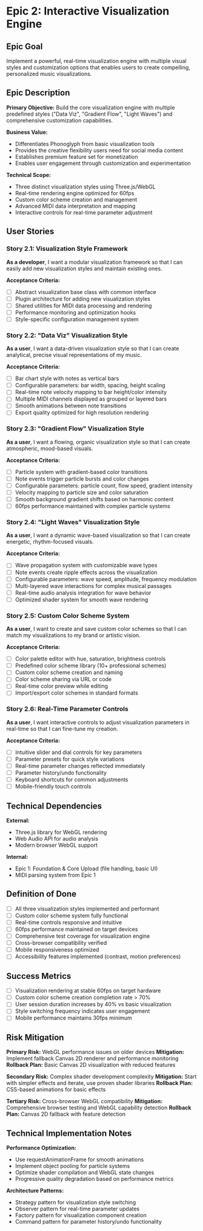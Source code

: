 # Epic 2: Interactive Visualization Engine

## Epic Goal

Implement a powerful, real-time visualization engine with multiple visual styles and customization options that enables users to create compelling, personalized music visualizations.

## Epic Description

**Primary Objective:** Build the core visualization engine with multiple predefined styles ("Data Viz", "Gradient Flow", "Light Waves") and comprehensive customization capabilities.

**Business Value:**
- Differentiates Phonoglyph from basic visualization tools
- Provides the creative flexibility users need for social media content
- Establishes premium feature set for monetization
- Enables user engagement through customization and experimentation

**Technical Scope:**
- Three distinct visualization styles using Three.js/WebGL
- Real-time rendering engine optimized for 60fps
- Custom color scheme creation and management
- Advanced MIDI data interpretation and mapping
- Interactive controls for real-time parameter adjustment

## User Stories

### Story 2.1: Visualization Style Framework
**As a developer**, I want a modular visualization framework so that I can easily add new visualization styles and maintain existing ones.

**Acceptance Criteria:**
- [ ] Abstract visualization base class with common interface
- [ ] Plugin architecture for adding new visualization styles
- [ ] Shared utilities for MIDI data processing and rendering
- [ ] Performance monitoring and optimization hooks
- [ ] Style-specific configuration management system

### Story 2.2: "Data Viz" Visualization Style
**As a user**, I want a data-driven visualization style so that I can create analytical, precise visual representations of my music.

**Acceptance Criteria:**
- [ ] Bar chart style with notes as vertical bars
- [ ] Configurable parameters: bar width, spacing, height scaling
- [ ] Real-time note velocity mapping to bar height/color intensity
- [ ] Multiple MIDI channels displayed as grouped or layered bars
- [ ] Smooth animations between note transitions
- [ ] Export quality optimized for high resolution rendering

### Story 2.3: "Gradient Flow" Visualization Style  
**As a user**, I want a flowing, organic visualization style so that I can create atmospheric, mood-based visuals.

**Acceptance Criteria:**
- [ ] Particle system with gradient-based color transitions
- [ ] Note events trigger particle bursts and color changes
- [ ] Configurable parameters: particle count, flow speed, gradient intensity
- [ ] Velocity mapping to particle size and color saturation
- [ ] Smooth background gradient shifts based on harmonic content
- [ ] 60fps performance maintained with complex particle systems

### Story 2.4: "Light Waves" Visualization Style
**As a user**, I want a dynamic wave-based visualization so that I can create energetic, rhythm-focused visuals.

**Acceptance Criteria:**
- [ ] Wave propagation system with customizable wave types
- [ ] Note events create ripple effects across the visualization
- [ ] Configurable parameters: wave speed, amplitude, frequency modulation
- [ ] Multi-layered wave interactions for complex musical passages
- [ ] Real-time audio analysis integration for wave behavior
- [ ] Optimized shader system for smooth wave rendering

### Story 2.5: Custom Color Scheme System
**As a user**, I want to create and save custom color schemes so that I can match my visualizations to my brand or artistic vision.

**Acceptance Criteria:**
- [ ] Color palette editor with hue, saturation, brightness controls
- [ ] Predefined color scheme library (10+ professional schemes)
- [ ] Custom color scheme creation and naming
- [ ] Color scheme sharing via URL or code
- [ ] Real-time color preview while editing
- [ ] Import/export color schemes in standard formats

### Story 2.6: Real-Time Parameter Controls
**As a user**, I want interactive controls to adjust visualization parameters in real-time so that I can fine-tune my creation.

**Acceptance Criteria:**
- [ ] Intuitive slider and dial controls for key parameters
- [ ] Parameter presets for quick style variations
- [ ] Real-time parameter changes reflected immediately
- [ ] Parameter history/undo functionality
- [ ] Keyboard shortcuts for common adjustments
- [ ] Mobile-friendly touch controls

## Technical Dependencies

**External:**
- Three.js library for WebGL rendering
- Web Audio API for audio analysis
- Modern browser WebGL support

**Internal:**
- Epic 1: Foundation & Core Upload (file handling, basic UI)
- MIDI parsing system from Epic 1

## Definition of Done

- [ ] All three visualization styles implemented and performant
- [ ] Custom color scheme system fully functional
- [ ] Real-time controls responsive and intuitive
- [ ] 60fps performance maintained on target devices
- [ ] Comprehensive test coverage for visualization engine
- [ ] Cross-browser compatibility verified
- [ ] Mobile responsiveness optimized
- [ ] Accessibility features implemented (contrast, motion preferences)

## Success Metrics

- [ ] Visualization rendering at stable 60fps on target hardware
- [ ] Custom color scheme creation completion rate > 70%
- [ ] User session duration increases by 40% vs basic visualization
- [ ] Style switching frequency indicates user engagement
- [ ] Mobile performance maintains 30fps minimum

## Risk Mitigation

**Primary Risk:** WebGL performance issues on older devices
**Mitigation:** Implement fallback Canvas 2D renderer and performance monitoring
**Rollback Plan:** Basic Canvas 2D visualization with reduced features

**Secondary Risk:** Complex shader development complexity
**Mitigation:** Start with simpler effects and iterate, use proven shader libraries
**Rollback Plan:** CSS-based animations for basic effects

**Tertiary Risk:** Cross-browser WebGL compatibility
**Mitigation:** Comprehensive browser testing and WebGL capability detection
**Rollback Plan:** Canvas 2D fallback with feature detection

## Technical Implementation Notes

**Performance Optimization:**
- Use requestAnimationFrame for smooth animations
- Implement object pooling for particle systems
- Optimize shader compilation and WebGL state changes
- Progressive quality degradation based on performance metrics

**Architecture Patterns:**
- Strategy pattern for visualization style switching
- Observer pattern for real-time parameter updates
- Factory pattern for visualization component creation
- Command pattern for parameter history/undo functionality 